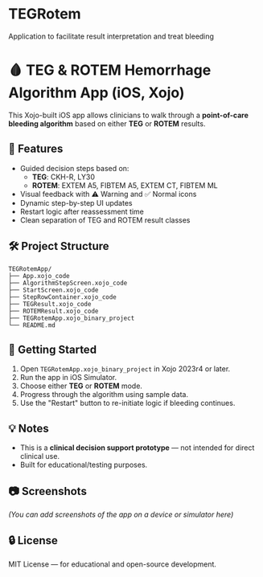 # TEGRotem
Application to facilitate result interpretation and treat bleeding

# 🩸 TEG & ROTEM Hemorrhage Algorithm App (iOS, Xojo)

This Xojo-built iOS app allows clinicians to walk through a **point-of-care bleeding algorithm** based on either **TEG** or **ROTEM** results.

## 📲 Features

- Guided decision steps based on:
  - **TEG**: CKH-R, LY30
  - **ROTEM**: EXTEM A5, FIBTEM A5, EXTEM CT, FIBTEM ML
- Visual feedback with ⚠️ Warning and ✅ Normal icons
- Dynamic step-by-step UI updates
- Restart logic after reassessment time
- Clean separation of TEG and ROTEM result classes

## 🛠️ Project Structure

```
TEGRotemApp/
├── App.xojo_code
├── AlgorithmStepScreen.xojo_code
├── StartScreen.xojo_code
├── StepRowContainer.xojo_code
├── TEGResult.xojo_code
├── ROTEMResult.xojo_code
├── TEGRotemApp.xojo_binary_project
└── README.md
```

## 🚀 Getting Started

1. Open `TEGRotemApp.xojo_binary_project` in Xojo 2023r4 or later.
2. Run the app in iOS Simulator.
3. Choose either **TEG** or **ROTEM** mode.
4. Progress through the algorithm using sample data.
5. Use the "Restart" button to re-initiate logic if bleeding continues.

## 💡 Notes

- This is a **clinical decision support prototype** — not intended for direct clinical use.
- Built for educational/testing purposes.

## 📷 Screenshots

_(You can add screenshots of the app on a device or simulator here)_

## 🔒 License

MIT License — for educational and open-source development.


